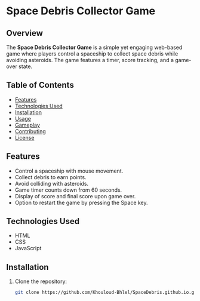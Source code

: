# Space Debris Collector Game

## Overview

The **Space Debris Collector Game** is a simple yet engaging web-based game where players control a spaceship to collect space debris while avoiding asteroids. The game features a timer, score tracking, and a game-over state.

## Table of Contents

- [Features](#features)
- [Technologies Used](#technologies-used)
- [Installation](#installation)
- [Usage](#usage)
- [Gameplay](#gameplay)
- [Contributing](#contributing)
- [License](#license)

## Features

- Control a spaceship with mouse movement.
- Collect debris to earn points.
- Avoid colliding with asteroids.
- Game timer counts down from 60 seconds.
- Display of score and final score upon game over.
- Option to restart the game by pressing the Space key.

## Technologies Used

- HTML
- CSS
- JavaScript

## Installation

1. Clone the repository:

   ```bash
   git clone https://github.com/Khouloud-Bhlel/SpaceDebris.github.io.git

